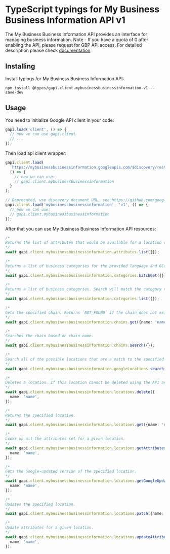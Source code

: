 # TypeScript typings for My Business Business Information API v1

The My Business Business Information API provides an interface for managing business information. Note - If you have a quota of 0 after enabling the API, please request for GBP API access.
For detailed description please check [documentation](https://developers.google.com/my-business/).

## Installing

Install typings for My Business Business Information API:

```
npm install @types/gapi.client.mybusinessbusinessinformation-v1 --save-dev
```

## Usage

You need to initialize Google API client in your code:

```typescript
gapi.load('client', () => {
  // now we can use gapi.client
  // ...
});
```

Then load api client wrapper:

```typescript
gapi.client.load(
  'https://mybusinessbusinessinformation.googleapis.com/$discovery/rest?version=v1',
  () => {
    // now we can use:
    // gapi.client.mybusinessbusinessinformation
  }
);
```

```typescript
// Deprecated, use discovery document URL, see https://github.com/google/google-api-javascript-client/blob/master/docs/reference.md#----gapiclientloadname----version----callback--
gapi.client.load('mybusinessbusinessinformation', 'v1', () => {
  // now we can use:
  // gapi.client.mybusinessbusinessinformation
});
```

After that you can use My Business Business Information API resources: <!-- TODO: make this work for multiple namespaces -->

```typescript
/*
Returns the list of attributes that would be available for a location with the given primary category and country.
*/
await gapi.client.mybusinessbusinessinformation.attributes.list({});

/*
Returns a list of business categories for the provided language and GConcept ids.
*/
await gapi.client.mybusinessbusinessinformation.categories.batchGet({});

/*
Returns a list of business categories. Search will match the category name but not the category ID. Search only matches the front of a category name (that is, 'food' may return 'Food Court' but not 'Fast Food Restaurant').
*/
await gapi.client.mybusinessbusinessinformation.categories.list({});

/*
Gets the specified chain. Returns `NOT_FOUND` if the chain does not exist.
*/
await gapi.client.mybusinessbusinessinformation.chains.get({name: 'name'});

/*
Searches the chain based on chain name.
*/
await gapi.client.mybusinessbusinessinformation.chains.search({});

/*
Search all of the possible locations that are a match to the specified request.
*/
await gapi.client.mybusinessbusinessinformation.googleLocations.search({});

/*
Deletes a location. If this location cannot be deleted using the API and it is marked so in the `google.mybusiness.businessinformation.v1.LocationState`, use the [Google Business Profile](https://business.google.com/manage/) website.
*/
await gapi.client.mybusinessbusinessinformation.locations.delete({
  name: 'name',
});

/*
Returns the specified location.
*/
await gapi.client.mybusinessbusinessinformation.locations.get({name: 'name'});

/*
Looks up all the attributes set for a given location.
*/
await gapi.client.mybusinessbusinessinformation.locations.getAttributes({
  name: 'name',
});

/*
Gets the Google-updated version of the specified location.
*/
await gapi.client.mybusinessbusinessinformation.locations.getGoogleUpdated({
  name: 'name',
});

/*
Updates the specified location.
*/
await gapi.client.mybusinessbusinessinformation.locations.patch({name: 'name'});

/*
Update attributes for a given location.
*/
await gapi.client.mybusinessbusinessinformation.locations.updateAttributes({
  name: 'name',
});
```
